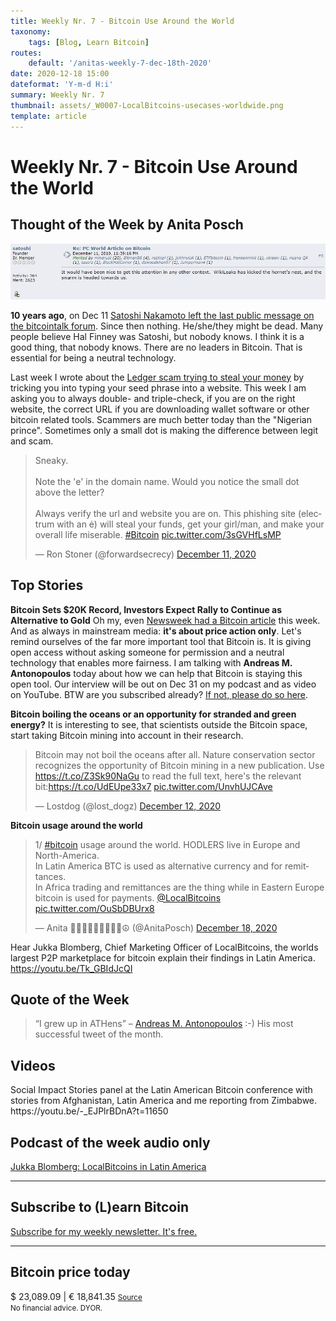 ```yaml
---
title: Weekly Nr. 7 - Bitcoin Use Around the World
taxonomy:
    tags: [Blog, Learn Bitcoin]
routes:
    default: '/anitas-weekly-7-dec-18th-2020'
date: 2020-12-18 15:00
dateformat: 'Y-m-d H:i'
summary: Weekly Nr. 7
thumbnail: assets/_W0007-LocalBitcoins-usecases-worldwide.png
template: article
---
```


# Weekly Nr. 7 - Bitcoin Use Around the World

<h2>Thought of the Week by Anita Posch</h2>

[![Satoshi's last message](assets/_W0007-Satoshi-last-message.jpg)](https://bitcointalk.org/index.php?topic=2216.msg29280#msg29280)

<strong>10 years ago</strong>, on Dec 11 <a href="https://bitcointalk.org/index.php?topic=2216.msg29280#msg29280" rel="noopener" target="_blank">Satoshi Nakamoto left the last public message on the bitcointalk forum</a>. Since then nothing. He/she/they might be dead. Many people believe Hal Finney was Satoshi, but nobody knows. I think it is a good thing, that nobody knows. There are no leaders in Bitcoin. That is essential for being a neutral technology.

Last week I wrote about the <a href="https://anitaposch.com/anitas-weekly-5-dec-11th-2020/">Ledger scam trying to steal your money</a> by tricking you into typing your seed phrase into a website. This week I am asking you to always double- and triple-check, if you are on the right website, the correct URL if you are downloading wallet software or other bitcoin related tools. Scammers are much better today than the "Nigerian prince". Sometimes only a small dot is making the difference between legit and scam.

<blockquote class="twitter-tweet"><p lang="en" dir="ltr">Sneaky. <br><br>Note the &#39;e&#39; in the domain name. Would you notice the small dot above the letter?<br><br>Always verify the url and website you are on. This phishing site (electrum with an ė) will steal your funds, get your girl/man, and make your overall life miserable. <a href="https://twitter.com/hashtag/Bitcoin?src=hash&amp;ref_src=twsrc%5Etfw">#Bitcoin</a> <a href="https://t.co/3sGVHfLsMP">pic.twitter.com/3sGVHfLsMP</a></p>&mdash; Ron Stoner (@forwardsecrecy) <a href="https://twitter.com/forwardsecrecy/status/1337495822057914368?ref_src=twsrc%5Etfw">December 11, 2020</a></blockquote> <script async src="https://platform.twitter.com/widgets.js" charset="utf-8"></script>


<h2>Top Stories</h2>
<strong>Bitcoin Sets $20K Record, Investors Expect Rally to Continue as Alternative to Gold</strong>
Oh my, even <a href="https://www.newsweek.com/bitcoin-sets-20k-record-investors-expect-rally-continue-alternative-gold-1555370" rel="noopener" target="_blank">Newsweek had a Bitcoin article</a> this week. And as always in mainstream media: <strong>it's about price action only</strong>. Let's remind ourselves of the far more important tool that Bitcoin is. It is giving open access without asking someone for permission and a neutral technology that enables more fairness. I am talking with <strong>Andreas M. Antonopoulos</strong> today about how we can help that Bitcoin is staying this open tool. Our interview will be out on Dec 31 on my podcast and as video on YouTube. BTW are you subscribed already? <a href="https://www.youtube.com/anitaposch" rel="noopener" target="_blank">If not, please do so here</a>.

<strong>Bitcoin boiling the oceans or an opportunity for stranded and green energy?</strong>
It is interesting to see, that scientists outside the Bitcoin space, start taking Bitcoin mining into account in their research.
<div class="white-box">
<blockquote class="twitter-tweet"><p lang="en" dir="ltr">Bitcoin may not boil the oceans after all. Nature conservation sector recognizes the opportunity of Bitcoin mining in a new publication. Use <a href="https://t.co/Z3Sk90NaGu">https://t.co/Z3Sk90NaGu</a> to read the full text, here&#39;s the relevant bit:<a href="https://t.co/UdEUpe33x7">https://t.co/UdEUpe33x7</a> <a href="https://t.co/UnvhUJCAve">pic.twitter.com/UnvhUJCAve</a></p>&mdash; Lostdog (@lost_dogz) <a href="https://twitter.com/lost_dogz/status/1337553794167660544?ref_src=twsrc%5Etfw">December 12, 2020</a></blockquote> <script async src="https://platform.twitter.com/widgets.js" charset="utf-8"></script>
</div>

<strong>Bitcoin usage around the world</strong>
<div class="white-box">
<blockquote class="twitter-tweet"><p lang="en" dir="ltr">1/ <a href="https://twitter.com/hashtag/bitcoin?src=hash&amp;ref_src=twsrc%5Etfw">#bitcoin</a> usage around the world. HODLERS live in Europe and North-America. <br>In Latin America BTC is used as alternative currency and for remittances. <br>In Africa trading and remittances are the thing while in Eastern Europe bitcoin is used for payments. <a href="https://twitter.com/LocalBitcoins?ref_src=twsrc%5Etfw">@LocalBitcoins</a> <a href="https://t.co/OuSbDBUrx8">pic.twitter.com/OuSbDBUrx8</a></p>&mdash; Anita ✊🏼🔑🏳️‍🌈🏊🏻🚴‍♂️☮️ (@AnitaPosch) <a href="https://twitter.com/AnitaPosch/status/1339857969962508288?ref_src=twsrc%5Etfw">December 18, 2020</a></blockquote> <script async src="https://platform.twitter.com/widgets.js" charset="utf-8"></script> 
</div>

Hear Jukka Blomberg, Chief Marketing Officer of LocalBitcoins, the worlds largest P2P marketplace for bitcoin explain their findings in Latin America.
https://youtu.be/Tk_GBIdJcQI

<h2>Quote of the Week</h2>
<blockquote>“I grew up in ATHens” – <a href="https://twitter.com/aantonop/status/1339257100761853952?s=20" rel="noopener" target="_blank">Andreas M. Antonopoulos</a> :-) His most successful tweet of the month. </blockquote>

<h2>Videos</h2>
Social Impact Stories panel at the Latin American Bitcoin conference with stories from Afghanistan, Latin America and me reporting from Zimbabwe. 
https://youtu.be/-_EJPlrBDnA?t=11650

<h2>Podcast of the week audio only</h2>
<a href="https://bitcoinundco.com/en/jukka-blomberg/" target="_blank" rel="noopener noreferrer">Jukka Blomberg: LocalBitcoins in Latin America</a>

---
## Subscribe to (L)earn Bitcoin

[Subscribe for my weekly newsletter. It's free.](https://anita.link/weekly)

---

<div class="white-box">
<h2>Bitcoin price today</h2>
$ 23,089.09 | € 18,841.35
<small><a href="https://www.coingecko.com/en/coins/bitcoin" target="_blank" rel="noopener noreferrer">Source</a></small>

</div>
<small>No financial advice. DYOR.</small>